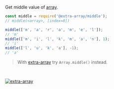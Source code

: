 Get middle value of [array].

```javascript
const middle = require('@extra-array/middle');
// middle(<array>, [index=0])

middle(['m', 'a', 'r', 'a', 'm', 'e', 'l']);
// 'm'
middle(['m', 'i', 'l', 'k', 'm', 'a', 'n'], 1);
// 'i'
middle(['l', 'u', 'k', 'a'], -1);
// 'a'
```
> With [extra-array] try `Array.middle()` instead.
<br>


[![extra-array](https://i.imgur.com/nwyrmkW.jpg)](https://www.npmjs.com/package/extra-array)

[extra-array]: https://www.npmjs.com/package/extra-array
[array]: https://developer.mozilla.org/en-US/docs/Web/JavaScript/Guide/Indexed_collections
